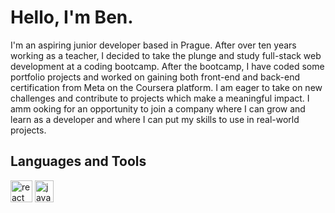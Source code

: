 # Hello, I'm Ben.

I'm an aspiring junior developer based in Prague. After over ten years working as a teacher, I decided to take the plunge and study full-stack web development at a coding bootcamp. After the bootcamp, I have coded some portfolio projects and worked on gaining both front-end and back-end certification from Meta on the Coursera platform. I am eager to take on new challenges and contribute to projects which make a meaningful impact. I amm ooking for an opportunity to join a company where I can grow and learn as a developer and where I can put my skills to use in real-world projects.
## Languages and Tools

<p>
  <img src="https://cdn.jsdelivr.net/gh/devicons/devicon/icons/react/react-original.svg" alt="react" width="35" height="35"/>
  <img src="hhtps://raw.githubusercontent.com/devicons/devicon/master/icons/javascript/javascript-original.svg" alt="javascript" width="30" height="35"/>
  <img src="https://raw.githubusercontent.com/devicons
    </p>
<!--
**BenHbrt/BenHbrt** is a ✨ _special_ ✨ repository because its `README.md` (this file) appears on your GitHub profile.

Here are some ideas to get you started:

- 🔭 I’m currently working on ...
- 🌱 I’m currently learning ...
- 👯 I’m looking to collaborate on ...
- 🤔 I’m looking for help with ...
- 💬 Ask me about ...
- 📫 How to reach me: ...
- 😄 Pronouns: ...
- ⚡ Fun fact: ...
-->
